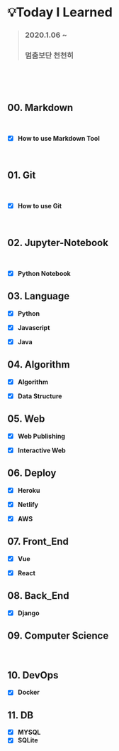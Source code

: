 # :bulb:Today I Learned 

> ### 2020.1.06 ~
>
> ### 멈춤보단 천천히

​           

​          

##  00. Markdown

​               

- [x] **How to use Markdown Tool**

​                           

## 01. Git

​               

- [x] **How to use Git**

​                    

## 02. Jupyter-Notebook

​                 

- [x] **Python Notebook**




## **03. Language**



- [x] **Python**
- [x] **Javascript**
- [x] **Java**



## **04. Algorithm**



- [x] **Algorithm**
- [x] **Data Structure**



## **05. Web**



- [x] **Web Publishing**
- [x] **Interactive Web**

  

## 06. Deploy



- [x] **Heroku**
- [x] **Netlify**
- [x] **AWS**

  
  
    
  
## **07. Front_End**



- [x] **Vue**
- [x] **React**
  
   
  
   
  
## **08. Back_End**



- [x] **Django**
  
  
  
  

## **09. Computer Science**

​      

   

## 10. DevOps

   

- [x] **Docker**

   

   

## 11. DB

   

- [x] **MYSQL**
- [x] **SQLite**